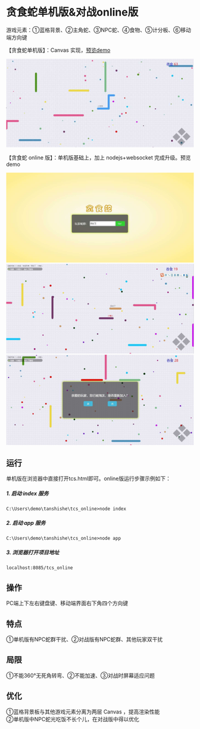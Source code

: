 # 贪食蛇单机版&对战online版
游戏元素：①蓝格背景、②主角蛇、③NPC蛇、④食物、⑤计分板、⑥移动端方向键

【贪食蛇单机版】：Canvas 实现，<a target="_blank" href="https://albertlebron.github.io/tanshishe/%E8%B4%AA%E9%A3%9F%E8%9B%87_%E5%8D%95%E6%9C%BA%E7%89%88/tcs.html">预览demo</a><br>

<img alt="游戏截图加载中..." src="images/tcs_%E6%B8%B8%E6%88%8F%E6%88%AA%E5%9B%BE.JPG" />

【贪食蛇 online 版】：单机版基础上，加上 nodejs+websocket 完成升级。<a target="http://119.3.144.14:8867">预览demo</a><br>

<img alt="游戏截图加载中..." src="images/tcs_online%E6%B8%B8%E6%88%8F%E6%88%AA%E5%9B%BE1.JPG" />
<img alt="游戏截图加载中..." src="images/tcs_online%E6%B8%B8%E6%88%8F%E6%88%AA%E5%9B%BE2.JPG" />
<img alt="游戏截图加载中..." src="images/tcs_online%E6%B8%B8%E6%88%8F%E6%88%AA%E5%9B%BE3.JPG" />

## 运行
单机版在浏览器中直接打开tcs.html即可。online版运行步骤示例如下：<br>
##### 1. 启动 index 服务<br>
    C:\Users\demo\tanshishe\tcs_online>node index
##### 2. 启动 app 服务<br>
    C:\Users\demo\tanshishe\tcs_online>node app
##### 3. 浏览器打开项目地址
    localhost:8085/tcs_online

## 操作
PC端上下左右键盘键、移动端界面右下角四个方向键

## 特点
①单机版有NPC蛇群干扰、②对战版有NPC蛇群、其他玩家双干扰

## 局限
①不能360°无死角转弯、②不能加速、③对战时屏幕适应问题

## 优化
①蓝格背景板与其他游戏元素分离为两层 Canvas ，提高渲染性能<br>②单机版中NPC蛇光吃饭不长个儿，在对战版中得以优化


